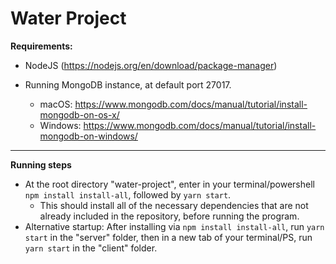 # Water Project
**Requirements:**
- NodeJS (https://nodejs.org/en/download/package-manager)

- Running MongoDB instance, at default port 27017.
    - macOS: https://www.mongodb.com/docs/manual/tutorial/install-mongodb-on-os-x/
    - Windows: https://www.mongodb.com/docs/manual/tutorial/install-mongodb-on-windows/

--------
**Running steps**
- At the root directory "water-project", enter in your terminal/powershell `npm install install-all`, followed by `yarn start`.
  - This should install all of the necessary dependencies that are not already included in the repository, before running the program. 
- Alternative startup: After installing via `npm install install-all`, run `yarn start` in the "server" folder, then in a new tab of your terminal/PS, run `yarn start` in the "client" folder.
